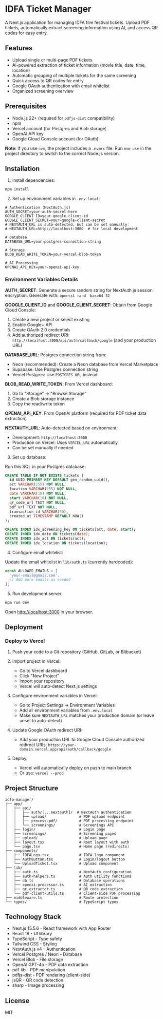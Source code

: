 # IDFA Ticket Manager

A Next.js application for managing IDFA film festival tickets. Upload PDF tickets, automatically extract screening information using AI, and access QR codes for easy entry.

## Features

- Upload single or multi-page PDF tickets
- AI-powered extraction of ticket information (movie title, date, time, location)
- Automatic grouping of multiple tickets for the same screening
- Quick access to QR codes for entry
- Google OAuth authentication with email whitelist
- Organized screening overview

## Prerequisites

- Node.js 22+ (required for `pdfjs-dist` compatibility)
- npm
- Vercel account (for Postgres and Blob storage)
- OpenAI API key
- Google Cloud Console account (for OAuth)

**Note:** If you use `nvm`, the project includes a `.nvmrc` file. Run `nvm use` in the project directory to switch to the correct Node.js version.

## Installation

1. Install dependencies:
```bash
npm install
```

2. Set up environment variables in `.env.local`:

```env
# Authentication (NextAuth.js)
AUTH_SECRET=your-auth-secret-here
GOOGLE_CLIENT_ID=your-google-client-id
GOOGLE_CLIENT_SECRET=your-google-client-secret
# NEXTAUTH_URL is auto-detected, but can be set manually:
# NEXTAUTH_URL=http://localhost:3000  # for local development

# Database
DATABASE_URL=your-postgres-connection-string

# Storage
BLOB_READ_WRITE_TOKEN=your-vercel-blob-token

# AI Processing
OPENAI_API_KEY=your-openai-api-key
```

### Environment Variables Details

**AUTH_SECRET**: Generate a secure random string for NextAuth.js session encryption. Generate with: `openssl rand -base64 32`

**GOOGLE_CLIENT_ID** and **GOOGLE_CLIENT_SECRET**: Obtain from Google Cloud Console:
1. Create a new project or select existing
2. Enable Google+ API
3. Create OAuth 2.0 credentials
4. Add authorized redirect URI: `http://localhost:3000/api/auth/callback/google` (and your production URL)

**DATABASE_URL**: Postgres connection string from:
- Neon (recommended): Create a Neon database from Vercel Marketplace
- Supabase: Use Postgres connection string
- Vercel Postgres: Use `POSTGRES_URL` instead

**BLOB_READ_WRITE_TOKEN**: From Vercel dashboard:
1. Go to "Storage" → "Browse Storage"
2. Create a Blob storage instance
3. Copy the read/write token

**OPENAI_API_KEY**: From OpenAI platform (required for PDF ticket data extraction)

**NEXTAUTH_URL**: Auto-detected based on environment:
- Development: `http://localhost:3000`
- Production on Vercel: Uses `VERCEL_URL` automatically
- Can be set manually if needed

3. Set up database:

Run this SQL in your Postgres database:

```sql
CREATE TABLE IF NOT EXISTS tickets (
  id UUID PRIMARY KEY DEFAULT gen_random_uuid(),
  act VARCHAR(255) NOT NULL,
  location VARCHAR(255) NOT NULL,
  date VARCHAR(10) NOT NULL,
  start VARCHAR(10) NOT NULL,
  qr_code_url TEXT NOT NULL,
  pdf_url TEXT NOT NULL,
  transaction_id VARCHAR(50),
  created_at TIMESTAMP DEFAULT NOW()
);

CREATE INDEX idx_screening_key ON tickets(act, date, start);
CREATE INDEX idx_date ON tickets(date);
CREATE INDEX idx_act ON tickets(act);
CREATE INDEX idx_location ON tickets(location);
```

4. Configure email whitelist:

Update the email whitelist in `lib/auth.ts` (currently hardcoded):
```typescript
const ALLOWED_EMAILS = [
  'your-email@gmail.com',
  // Add more emails as needed
];
```

5. Run development server:
```bash
npm run dev
```

Open [http://localhost:3000](http://localhost:3000) in your browser.

## Deployment

### Deploy to Vercel

1. Push your code to a Git repository (GitHub, GitLab, or Bitbucket)

2. Import project in Vercel:
   - Go to Vercel dashboard
   - Click "New Project"
   - Import your repository
   - Vercel will auto-detect Next.js settings

3. Configure environment variables in Vercel:
   - Go to Project Settings → Environment Variables
   - Add all environment variables from `.env.local`
   - Make sure `NEXTAUTH_URL` matches your production domain (or leave unset to auto-detect)

4. Update Google OAuth redirect URI:
   - Add your production URL to Google Cloud Console authorized redirect URIs:
     `https://your-domain.vercel.app/api/auth/callback/google`

5. Deploy:
   - Vercel will automatically deploy on push to main branch
   - Or use: `vercel --prod`

## Project Structure

```
idfa-manager/
├── app/
│   ├── api/
│   │   ├── auth/[...nextauth]/  # NextAuth authentication
│   │   ├── upload/               # PDF upload endpoint
│   │   ├── process-pdf/          # PDF processing endpoint
│   │   └── screenings/           # Screenings API
│   ├── login/                    # Login page
│   ├── screenings/               # Screening pages
│   ├── upload/                   # Upload page
│   ├── layout.tsx                # Root layout with auth
│   └── page.tsx                  # Home page (redirects)
├── components/
│   ├── IDFALogo.tsx              # IDFA logo component
│   ├── AuthButton.tsx            # Login/logout button
│   └── UploadTicket.tsx          # Upload component
├── lib/
│   ├── auth.ts                   # NextAuth configuration
│   ├── auth-helpers.ts           # Auth utility functions
│   ├── db.ts                     # Database operations
│   ├── openai-processor.ts       # AI extraction
│   ├── qr-extractor.ts           # QR code extraction
│   └── pdf-client-utils.ts       # Client-side PDF processing
├── middleware.ts                 # Route protection
└── types/                        # TypeScript types
```

## Technology Stack

- Next.js 15.5.6 - React framework with App Router
- React 19 - UI library
- TypeScript - Type safety
- Tailwind CSS - Styling
- NextAuth.js v4 - Authentication
- Vercel Postgres / Neon - Database
- Vercel Blob - File storage
- OpenAI GPT-4o - PDF data extraction
- pdf-lib - PDF manipulation
- pdfjs-dist - PDF rendering (client-side)
- jsQR - QR code detection
- sharp - Image processing

## License

MIT
